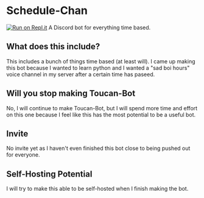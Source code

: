# Schedule-Chan
[![Run on Repl.it](https://repl.it/badge/github/toucanee/Schedule-Chan)](https://repl.it/github/toucanee/Schedule-Chan)
A Discord bot for everything time based. 

## What does this include?
This includes a bunch of things time based (at least will). I came up making this bot because I wanted to learn python and I wanted a "sad boi hours" voice channel in my server after a certain time has paseed.

## Will you stop making Toucan-Bot
No, I will continue to make Toucan-Bot, but I will spend more time and effort on this one because I feel like this has the most potential to be a useful bot.

## Invite
No invite yet as I haven't even finished this bot close to being pushed out for everyone.

## Self-Hosting Potential
I will try to make this able to be self-hosted when I finish making the bot.
